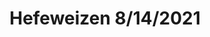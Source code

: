 ---
title: Hefeweizen 8/14/2021
bjcp_cat: Weissbier (10 A)
brew_date: August 14, 2021
type: homebrew_recipe
short_description: 
page_url: /recipes/Hefeweizen_8_14_2021.html
---
